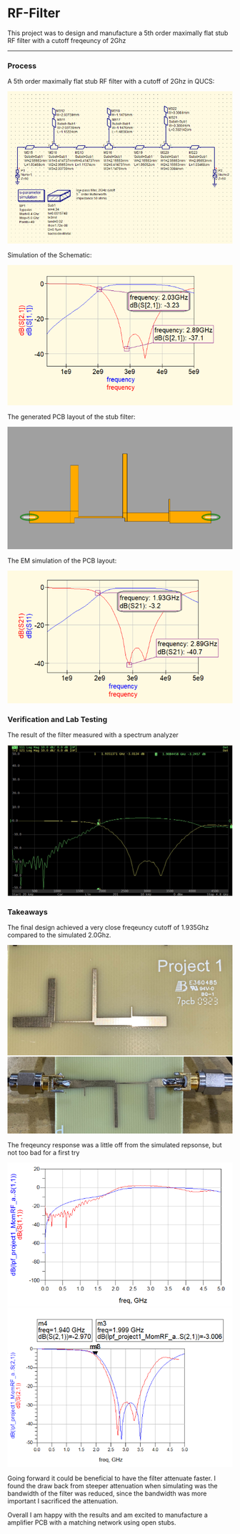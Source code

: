 # RF-Filter

This project was to design and manufacture a 5th order maximally flat stub RF filter with a cutoff freqeuncy of 2Ghz

----

### Process

A 5th order maximally flat stub RF filter with a cutoff of 2Ghz in QUCS:

<img alt="" src="media/schematic_diagram.PNG" width="600"/>

Simulation of the Schematic:

<img alt="" src="media/schematic_sim.PNG" width="600"/>

The generated PCB layout of the stub filter:

<img alt="" src="media/pcb_layout.PNG" width="600"/>

The EM simulation of the PCB layout: 

<img alt="" src="media/em_simulation.PNG" width="600"/>

### Verification and Lab Testing

The result of the filter measured with a spectrum analyzer 

<img alt="" src="media/s11_s21.PNG" wdith ="600"/>


### Takeaways

The final design achieved a very close freqeuncy  cutoff of 1.935Ghz compared to the simulated 2.0Ghz.

<img alt="" src="media/Filter_1.jpg" wdith ="600"/>
<img alt="" src="media/Filter_2.jpg" wdith ="600"/>

The freqeuncy response was a little off from the simulated repsonse, but not too bad for a first try 

<img alt="" src="media/SA_S11.PNG" wdith ="600"/>
<img alt="" src="media/SA_S21.PNG" wdith ="600"/>

Going forward it could be beneficial to have the filter attenuate faster. I found the draw back from steeper attenuation when simulating was the bandwidth of the filter was reduced, since the bandwidth was more important I sacrificed the attenuation. 

Overall I am happy with the results and am excited to manufacture a amplifier PCB with a matching network using open stubs. 